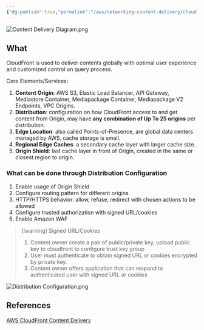 ```yaml
---
{"dg-publish":true,"permalink":"/aws/networking-content-delivery/cloud-front/content-delivery/"}
---
```



![Content Delivery Diagram.png](/img/user/aws/Networking-Content-Delivery/CloudFront/Content%20Delivery%20Diagram.png)
## What
CloudFront is used to deliver contents globally with optimal user experience and customized control on query process.

Core Elements/Services:
1. **Content Origin**: AWS S3, Elastic Load Balancer, API Gateway, Mediastore Container, Mediapackage Container, Mediapackage V2 Endpoints, VPC Origins.
2. **Distribution**: configuration on how CloudFront access to and get content from Origin, may have **any combination of Up To 25 origins** per distribution.
3. **Edge Location**: also called Points-of-Presence, are global data centers managed by AWS, cache storage is small.
4. **Regional Edge Caches**: a secondary cache layer with larger cache size.
5. **Origin Shield**: last cache layer in front of Origin, created in the same or closest region to origin.

### What can be done through Distribution Configuration
1. Enable usage of Origin Shield
2. Configure routing pattern for different origins
3. HTTP/HTTPS behavior: allow, refuse, redirect with chosen actions to be allowed
4. Configure trusted authorization with signed URL/cookies
5. Enable Amazon WAF

>[!warning] Signed URL/Cookies
>1. Content owner create a pair of public/private key, upload public key to cloudfront to configure trust key group
>2. User must authenticate to obtain signed URL or cookies encrypted by private key.
>3. Content owner offers application that can respond to authenticated user with signed URL or cookies

![Distribution Configuration.png](/img/user/aws/Networking-Content-Delivery/CloudFront/Distribution%20Configuration.png)

  
## References
[AWS CloudFront Content Delivery](https://docs.aws.amazon.com/AmazonCloudFront/latest/DeveloperGuide/distribution-working-with.html)
